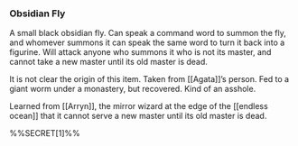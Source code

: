 ### Obsidian Fly

A small black obsidian fly. Can speak a command word to summon the fly, and whomever summons it can speak the same word to turn it back into a figurine. Will attack anyone who summons it who is not its master, and cannot take a new master until its old master is dead. 

It is not clear the origin of this item. Taken from [[Agata]]’s person. Fed to a giant worm under a monastery, but recovered. Kind of an asshole. 

Learned from [[Arryn]], the mirror wizard at the edge of the [[endless ocean]] that it cannot serve a new master until its old master is dead.

%%SECRET[1]%%